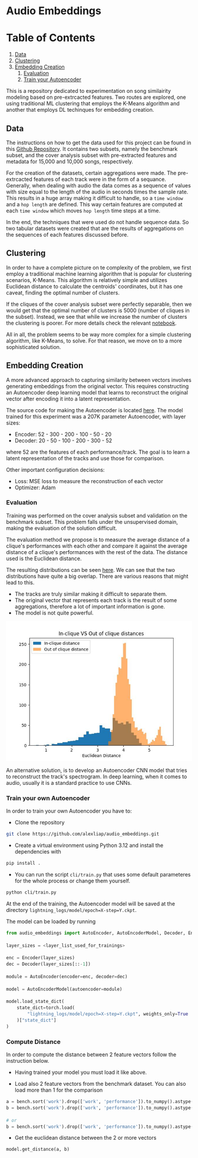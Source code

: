 # Audio Embeddings

# Table of Contents
1. [Data](#data)
2. [Clustering](#clustering)
3. [Embedding Creation](#embedding-creation)
    1. [Evaluation](#evaluation)
    2. [Train your Autoencoder](#train-your-own-autoencoder)

This is a repository dedicated to experimentation on song similairity modeling based on pre-extrcacted features. Two routes are explored, one using traditional ML clustering that employs the K-Means algorithm and another that employs DL techinques for embedding creation.

## Data

The instructions on how to get the data used for this project can be found in this [Github Repository](https://github.com/MTG/da-tacos). It contains two subsets, namely the benchmark subset, and the cover analysis subset with pre-extracted features and metadata for 15,000 and 10,000 songs, respectively.

For the creation of the datasets, certain aggregations were made. The pre-extrcacted features of each track were in the form of a sequance. Generally, when dealing with audio the data comes as a sequence of values with size equal to the length of the audio in seconds times the sample rate. This results in a huge array making it difficult to handle, so a `time window` and a `hop length` are defined. This way certain features are computed at each `time window` which moves `hop length` time steps at a time.

In the end, the techniques that were used do not handle sequence data. So two tabular datasets were created that are the results of aggregations on the sequences of each features discussed before.

## Clustering

In order to have a complete picture on te complexity of the problem, we first employ a traditional machine learning algorithm that is popular for clustering scenarios, K-Means. This algorithm is relatively simple and utilizes Euclidean distance to calculate the centroids' coordinates, but it has one caveat, finding the optimal number of clusters.

If the cliques of the cover analysis subset were perfectly separable, then we would get that the optimal number of clusters is 5000 (number of cliques in the subset). Instead, we see that while we increase the number of clusters the clustering is poorer. For more details check the relevant [notebook](https://github.com/alexliap/audio_embeddings/blob/master/ml_clustering.ipynb).

All in all, the problem seems to be way more complex for a simple clustering algorithm, like K-Means, to solve. For that reason, we move on to a more sophisticated solution.

## Embedding Creation

A more advanced approach to capturing similarity between vectors involves generating embeddings from the original vector. This requires constructing an Autoencoder deep learning model that learns to reconstruct the original vector after encoding it into a latent representation.

The source code for making the Autoencoder is located [here](https://github.com/alexliap/audio_embeddings/tree/master/src/audio_embeddings). The model trained for this experiment was a 207K parameter Autoencoder, with layer sizes:

- Encoder: 52 - 300 - 200 - 100 - 50 - 20
- Decoder: 20 - 50 - 100 - 200 - 300 - 52

where 52 are the features of each performance/track. The goal is to learn a latent representation of the tracks and use those for comparison.

Other important configuration decisions:

- Loss: MSE loss to measure the reconstruction of each vector
- Optimizer: Adam

### Evaluation

Training was performed on the cover analysis subset and validation on the benchmark subset. This problem falls under the unsupervised domain, making the evaluation of the solution difficult.

The evaluation method we propose is to measure the average distance of a clique's performances with each other and compare it against the average distance of a clique's performances with the rest of the data. The distance used is the Euclidean distance.

The resulting distributions can be seen [here](https://github.com/alexliap/audio_embeddings/blob/master/pics/in_clique_vs_out_clique_dists.jpeg). We can see that the two distributions have quite a big overlap. There are various reasons that might lead to this.

- The tracks are truly similar making it difficult to separate them.
- The original vector that represents each track is the result of some aggregations, therefore a lot of important information is gone.
- The model is not quite powerful.

![in_clique_vs_out_clique_dists](https://github.com/alexliap/audio_embeddings/blob/master/pics/in_clique_vs_out_clique_dists.jpeg)

An alternative solution, is to develop an Autoencoder CNN model that tries to reconstruct the track's spectrogram. In deep learning, when it comes to audio, usually it is a standard practice to use CNNs.

### Train your own Autoencoder

In order to train your own Autoencoder you have to:

- Clone the repository

```bash
git clone https://github.com/alexliap/audio_embeddings.git
```

- Create a virtual environment using Python 3.12 and install the dependencies with

```bash
pip install .
```

- You can run the script `cli/train.py` that uses some default parameteres for the whole process or change them yourself.

```bash
python cli/train.py
```

At the end of the training, the Autoencoder model will be saved at the directory `lightning_logs/model/epoch=X-step=Y.ckpt`.

The model can be loaded by running

```python
from audio_embeddings import AutoEncoder, AutoEncoderModel, Decoder, Encoder

layer_sizes = <layer_list_used_for_trainings>

enc = Encoder(layer_sizes)
dec = Decoder(layer_sizes[::-1])

module = AutoEncoder(encoder=enc, decoder=dec)

model = AutoEncoderModel(autoencoder=module)

model.load_state_dict(
    state_dict=torch.load(
        "lightning_logs/model/epoch=X-step=Y.ckpt", weights_only=True
    )["state_dict"]
)
```

### Compute Distance

In order to compute the distance between 2 feature vectors follow the instruction below.

- Having trained your model you must load it like above.

- Load also 2 feature vectors from the benchmark dataset. You can also load more than 1 for the comparison

```python
a = bench.sort('work').drop(['work', 'performance']).to_numpy().astype(np.float32)[1, :].reshape(1, -1)
b = bench.sort('work').drop(['work', 'performance']).to_numpy().astype(np.float32)[400, :].reshape(1, -1)

# or
b = bench.sort('work').drop(['work', 'performance']).to_numpy().astype(np.float32)[400:800, :]
```

- Get the euclidean distance between the 2 or more vectors

```python
model.get_distance(a, b)
```
